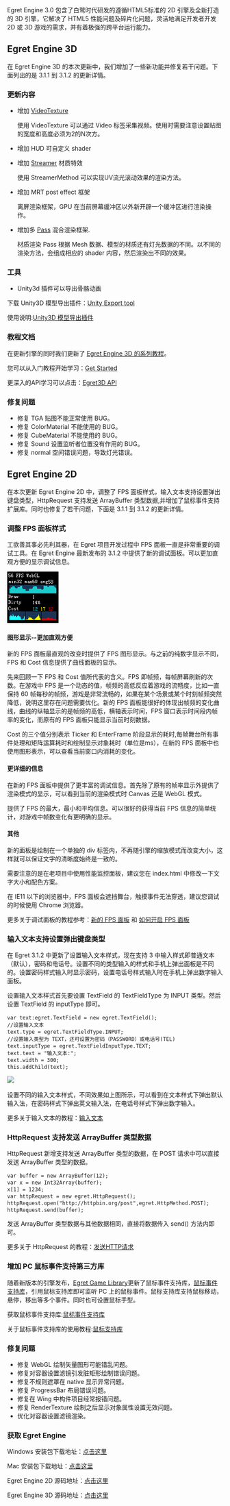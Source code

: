 Egret Engine 3.0 包含了白鹭时代研发的遵循HTML5标准的 2D 引擎及全新打造的 3D 引擎，它解决了 HTML5 性能问题及碎片化问题，灵活地满足开发者开发 2D 或 3D 游戏的需求，并有着极强的跨平台运行能力。

## Egret Engine 3D

在 Egret Engine 3D 的本次更新中，我们增加了一些新功能并修复若干问题。下面列出的是 3.1.1 到 3.1.2 的更新详情。

### 更新内容

* 增加 [VideoTexture](http://edn.egret.com/cn/apidoc/index/name/egret3d.VideoTexture)
    
	使用 VideoTexture 可以通过 Video 标签采集视频。使用时需要注意设置贴图的宽度和高度必须为2的N次方。

* 增加 HUD 可自定义 shader

* 增加 [Streamer](http://edn.egret.com/cn/apidoc/index/name/egret3d.StreamerMethod) 材质特效

    使用 StreamerMethod 可以实现UV流光滚动效果的渲染方法。

* 增加 MRT post effect 框架

	离屏渲染框架，GPU 在当前屏幕缓冲区以外新开辟一个缓冲区进行渲染操作。

* 增加多 [Pass](http://edn.egret.com/cn/apidoc/index/name/egret3d.MaterialPass) 混合渲染框架.
   
   材质渲染 Pass 根据 Mesh 数据、模型的材质还有灯光数据的不同。以不同的渲染方法，会组成相应的 shader 内容，然后渲染出不同的效果。

### 工具

* Unity3d 插件可以导出骨骼动画

下载 Unity3D 模型导出插件：[Unity Export tool](https://github.com/egret-labs/egret-3d/tree/rc/3.1.2/ExportTools/unity%20Export%20tool)

使用说明:[Unity3D 模型导出插件](http://edn.egret.com/cn/docs/page/1022)

### 教程文档

在更新引擎的同时我们更新了 [Egret Engine 3D 的系列教程](http://edn.egret.com/cn/docs/page/972)。

您可以从入门教程开始学习：[Get Started](http://edn.egret.com/cn/docs/page/972)

更深入的API学习可以点击：[Egret3D API](http://edn.egret.com/cn/apidoc/index/name/egret3d.AlphaMaskMethod)

### 修复问题

* 修复 TGA 贴图不能正常使用 BUG。
* 修复 ColorMaterial 不能使用的 BUG。
* 修复 CubeMaterial 不能使用的 BUG。
* 修复 Sound 设置监听者位置没有作用的 BUG。
* 修复 normal 空间错误问题，导致灯光错误。

## Egret Engine 2D

在本次更新 Egret Engine 2D 中，调整了 FPS 面板样式，输入文本支持设置弹出键盘类型，HttpRequest 支持发送 ArrayBuffer 类型数据,并增加了鼠标事件支持扩展库。同时也修复了若干问题，下面是 3.1.1 到 3.1.2 的更新详情。 

### 调整 FPS 面板样式

工欲善其事必先利其器，在 Egret 项目开发过程中 FPS 面板一直是非常重要的调试工具。在 Egret Engine 最新发布的 3.1.2 中提供了新的调试面板。可以更加直观方便的显示调试信息。

![](575e7da5ac883.gif)

#### 图形显示--更加直观方便

新的 FPS 面板最直观的改变时提供了 FPS 图形显示。与之前的纯数字显示不同，FPS 和 Cost 信息提供了曲线面板的显示。

先来回顾一下 FPS 和 Cost 值所代表的含义。FPS 即帧频，每帧屏幕刷新的次数。在游戏中 FPS 是一个动态的值，帧频的高低反应着游戏的流畅度，比如一直保持 60 帧每秒的帧频，游戏是非常流畅的，如果在某个场景或某个时刻帧频突然降低，说明这里存在问题需要优化。新的 FPS 面板能很好的体现出帧频的变化曲线，曲线的纵轴显示的是帧频的高低，横轴表示时间，FPS 窗口表示时间段内帧率的变化，而原有的 FPS 面板只能显示当前时刻数据。

Cost 的三个值分别表示 Ticker 和 EnterFrame 阶段显示的耗时,每帧舞台所有事件处理和矩阵运算耗时和绘制显示对象耗时（单位是ms），在新的 FPS 面板中也使用图形表示，可以查看当前窗口内消耗的变化。

#### 更详细的信息

在新的 FPS 面板中提供了更丰富的调试信息。首先除了原有的帧率显示外提供了渲染模式的显示，可以看到当前的渲染模式时 Canvas 还是 WebGL 模式。

提供了 FPS 的最大，最小和平均信息。可以很好的获得当前 FPS 信息的简单统计，对游戏中帧数变化有更明确的显示。

#### 其他

新的面板是绘制在一个单独的 div 标签内，不再随引擎的缩放模式而改变大小，这样就可以保证文字的清晰度始终是一致的。

需要注意的是在老项目中使用性能监控面板，建议您在 index.html 中修改一下文字大小和配色方案。

在 IE11 以下的浏览器中，FPS 面板会遮挡舞台，触摸事件无法穿透，建议您调试的时候使用 Chrome 浏览器。

更多关于调试面板的教程参考：[新的 FPS 面板](http://edn.egret.com/cn/docs/page/1024) 和 [如何开启 FPS 面板](http://edn.egret.com/cn/docs/page/605)

### 输入文本支持设置弹出键盘类型

在 Egret 3.1.2 中更新了设置输入文本样式，现在支持 3 中输入样式即普通文本（默认），密码和电话号。设置不同的类型输入的样式和手机上弹出面板是不同的。设置密码样式输入时显示密码，设置电话号样式输入时在手机上弹出数字输入面板。

设置输入文本样式首先要设置 TextField 的 TextFieldType 为 INPUT 类型。然后设置 TextField 的 inputType 即可。

```
var text:egret.TextField = new egret.TextField();
//设置输入文本
text.type = egret.TextFieldType.INPUT;
//设置输入类型为 TEXT，还可设置为密码（PASSWORD）或电话号(TEL)
text.inputType = egret.TextFieldInputType.TEXT;
text.text = "输入文本:";
text.width = 300;
this.addChild(text);
```

![](575e7da5c32aa.png)

设置不同的输入文本样式，不同效果如上图所示，可以看到在文本样式下弹出默认输入法，在密码样式下弹出英文输入法，在电话号样式下弹出数字输入。

更多关于输入文本的教程：[输入文本](http://edn.egret.com/cn/docs/page/292)

### HttpRequest 支持发送 ArrayBuffer 类型数据

HttpRequest 新增支持发送 ArrayBuffer 类型的数据，在 POST 请求中可以直接发送 ArrayBuffer 类型的数据。

```
var buffer = new ArrayBuffer(12);
var x = new Int32Array(buffer);
x[1] = 1234;
var httpRequest = new egret.HttpRequest();
httpRequest.open("http://httpbin.org/post",egret.HttpMethod.POST);
httpRequest.send(buffer);
```

发送 ArrayBuffer 类型数据与其他数据相同，直接将数据传入 send() 方法内即可。

更多关于 HttpRequest 的教程：[发送HTTP请求](http://edn.egret.com/cn/docs/page/589)

### 增加 PC 鼠标事件支持第三方库

随着新版本的引擎发布，[Egret Game Library](https://github.com/egret-labs/egret-game-library)更新了鼠标事件支持库，[鼠标事件支持库](https://github.com/egret-labs/egret-game-library/tree/master/mouse)，引用鼠标支持库即可监听 PC 上的鼠标事件。鼠标支持库支持鼠标移动，悬停，移出等多个事件。同时也可设置鼠标手型。

获取鼠标事件支持库:[鼠标事件支持库](https://github.com/egret-labs/egret-game-library/tree/master/mouse)

关于鼠标事件支持库的使用教程:[鼠标支持库](http://edn.egret.com/cn/docs/page/1026)

### 修复问题

* 修复 WebGL 绘制矢量图形可能错乱问题。
* 修复对容器设置滤镜引发脏矩形绘制错误问题。
* 修复不规则遮罩在 native 显示异常问题。
* 修复 ProgressBar 布局错误问题。
* 修复在 Wing 中构件项目经常报错问题。
* 修复 RenderTexture 绘制之后显示对象属性设置无效问题。
* 优化对容器设置滤镜渲染。

### 获取 Egret Engine

Windows 安装包下载地址：[点击这里](http://tool.egret-labs.org/EgretEngine/EgretEngine-v3.1.2.exe)

Mac 安装包下载地址：[点击这里](http://tool.egret-labs.org/EgretEngine/EgretEngine-v3.1.2.dmg)

Egret Engine 2D 源码地址：[点击这里](https://github.com/egret-labs/egret-core/tree/v3.1.2)

Egret Engine 3D 源码地址：[点击这里](https://github.com/egret-labs/egret-3d/tree/rc/3.1.2)




